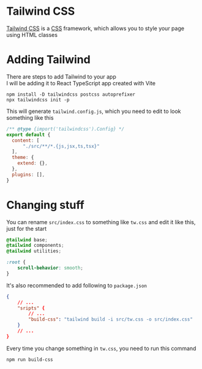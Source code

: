 # Tailwind CSS
[Tailwind CSS](https://tailwindcss.com/) is a [CSS](./CSS.md) framework, which allows you to style your page using HTML classes  

# Adding Tailwind 
There are steps to add Tailwind to your app  
I will be adding it to React TypeScript app created with Vite  

```shell
npm install -D tailwindcss postcss autoprefixer
npx tailwindcss init -p
```

This will generate `tailwind.config.js`, which you need to edit to look something like this  
```js
/** @type {import('tailwindcss').Config} */  
export default {  
  content: [  
      "./src/**/*.{js,jsx,ts,tsx}"  
  ],  
  theme: {  
    extend: {},  
  },  
  plugins: [],  
}
```

# Changing stuff
You can rename `src/index.css` to something like `tw.css` and edit it like this, just for the start  
```css
@tailwind base;
@tailwind components;
@tailwind utilities;

:root {
	scroll-behavior: smooth;
}
```

It's also recommended to add following to `package.json`
```json
{
	// ...
	"sripts" {
		// ...
		"build-css": "tailwind build -i src/tw.css -o src/index.css"
	}
	// ...
}
```

Every time you change something in `tw.css`, you need to run this command  
```shell
npm run build-css
```

